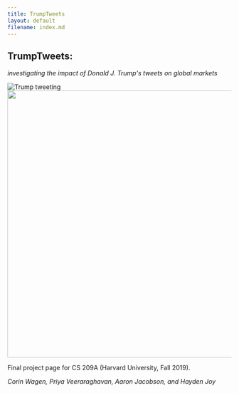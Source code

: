 ```yaml
---
title: TrumpTweets 
layout: default
filename: index.md
--- 
```


## TrumpTweets:


*investigating the impact of Donald J. Trump's tweets on global markets*


![Trump tweeting](https://dmn-dallas-news-prod.cdn.arcpublishing.com/resizer//h1hbp9RKkwb_CM_QjGNnMfI4rwE=/1660x934/smart/filters:no_upscale()/arc-anglerfish-arc2-prod-dmn.s3.amazonaws.com/public/EMYADX6HUAJSW2NXF72JLS2IOA.jpg) <img src="(https://dmn-dallas-news-prod.cdn.arcpublishing.com/resizer//h1hbp9RKkwb_CM_QjGNnMfI4rwE=/1660x934/smart/filters:no_upscale()/arc-anglerfish-arc2-prod-dmn.s3.amazonaws.com/public/EMYADX6HUAJSW2NXF72JLS2IOA.jpg" width="600">


Final project page for CS 209A (Harvard University, Fall 2019). 


*Corin Wagen, Priya Veeraraghavan, Aaron Jacobson, and Hayden Joy*
